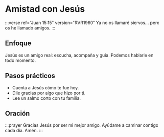 # Amistad con Jesús

:::verse ref="Juan 15:15" version="RVR1960"
Ya no os llamaré siervos... pero os he llamado amigos.
:::

## Enfoque
Jesús es un amigo real: escucha, acompaña y guía. Podemos hablarle en todo momento.

## Pasos prácticos
- Cuenta a Jesús cómo te fue hoy.
- Dile gracias por algo que hizo por ti.
- Lee un salmo corto con tu familia.

## Oración
:::prayer
Gracias Jesús por ser mi mejor amigo. Ayúdame a caminar contigo cada día. Amén.
:::
